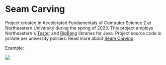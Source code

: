 # Seam Carving
Project created in Accelerated Fundamentals of Computer Science 2 at Northeastern University during the spring of 2023. This project employs Northeastern's [Tester](https://course.ccs.neu.edu/cs2510asp22/tester-doc.html) and [BigBang](https://course.ccs.neu.edu/cs2510h/image-doc.html) libraries for Java. Project source code is private per university policies. Read more about [Seam Carving](https://en.wikipedia.org/wiki/Seam_carving).

Example:

![](https://github.com/SilverWWW/seam-carving/blob/main/SeamCarvingExample.gif)

